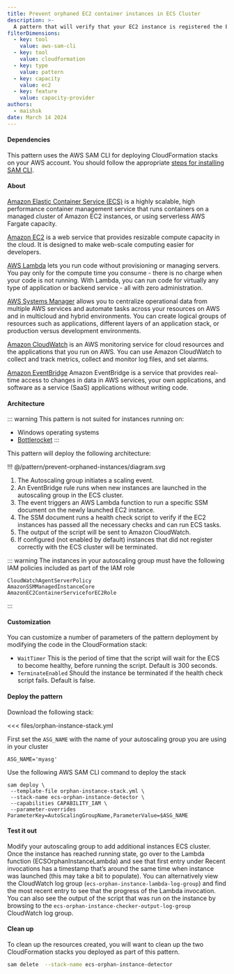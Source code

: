 ```yaml
---
title: Prevent orphaned EC2 container instances in ECS Cluster
description: >-
  A pattern that will verify that your EC2 instance is registered the ECS cluster after a autoscaling event.
filterDimensions:
  - key: tool
    value: aws-sam-cli
  - key: tool
    value: cloudformation
  - key: type
    value: pattern
  - key: capacity
    value: ec2
  - key: feature
    value: capacity-provider
authors:
  - maishsk
date: March 14 2024
---
```


#### Dependencies

This pattern uses the AWS SAM CLI for deploying CloudFormation stacks on your AWS account.
You should follow the appropriate [steps for installing SAM CLI](https://docs.aws.amazon.com/serverless-application-model/latest/developerguide/install-sam-cli.html).

#### About

[Amazon Elastic Container Service (ECS)](https://aws.amazon.com/ecs/) is a highly scalable, high performance container management service that runs containers on a managed cluster of Amazon EC2 instances, or using serverless AWS Fargate capacity.

[Amazon EC2](https://aws.amazon.com/ec2) is a web service that provides resizable compute capacity in the cloud. It is designed to make web-scale computing easier for developers.

[AWS Lambda](https://aws.amazon.com/lambda) lets you run code without provisioning or managing servers. You pay only for the compute time you consume - there is no charge when your code is not running. With Lambda, you can run code for virtually any type of application or backend service - all with zero administration.

[AWS Systems Manager](https://aws.amazon.com/systems-manager) allows you to centralize operational data from multiple AWS services and automate tasks across your resources on AWS and in multicloud and hybrid environments. You can create logical groups of resources such as applications, different layers of an application stack, or production versus development environments.

[Amazon CloudWatch](https://aws.amazon.com/cloudwatch) is an AWS monitoring service for cloud resources and the applications that you run on AWS. You can use Amazon CloudWatch to collect and track metrics, collect and monitor log files, and set alarms.

[Amazon EventBridge](https://aws.amazon.com/eventbridge) Amazon EventBridge is a service that provides real-time access to changes in data in AWS services, your own applications, and software as a service (SaaS) applications without writing code. 

#### Architecture

::: warning
This pattern is not suited for instances running on:

- Windows operating systems
- [Bottlerocket](https://bottlerocket.dev/)
:::


This pattern will deploy the following architecture:

!!! @/pattern/prevent-orphaned-instances/diagram.svg

1. The Autoscaling group initiates a scaling event.
2. An EventBridge rule runs when new instances are launched in the autoscaling group in the ECS cluster.
3. The event triggers an AWS Lambda function to run a specific SSM document on the newly launched EC2 instance.
4. The SSM document runs a health check script to verify if the EC2 instances has passed all the necessary checks and can run ECS tasks.
5. The output of the script will be sent to Amazon CloudWatch.
6. If configured (not enabled by default) instances that did not register correctly with the ECS cluster will be terminated.

::: warning
The instances in your autoscaling group must have the following IAM policies included as part of the IAM role
```
CloudWatchAgentServerPolicy
AmazonSSMManagedInstanceCore
AmazonEC2ContainerServiceforEC2Role
```
:::


#### Customization
You can customize a number of parameters of the pattern deployment by modifying the code in the CloudFormation stack:

- `WaitTimer` This is the period of time that the script will wait for the ECS to become healthy, before running the script. Default is 300 seconds.
- `TerminateEnabled` Should the instance be terminated if the health check script fails. Default is false. 


#### Deploy the pattern

Download the following stack: 

<<< files/orphan-instance-stack.yml

First set the `ASG_NAME` with the name of your autoscaling group you are using in your cluster

```shell
ASG_NAME='myasg'
```

Use the following AWS SAM CLI command to deploy the stack

```shell
sam deploy \ 
 --template-file orphan-instance-stack.yml \ 
 --stack-name ecs-orphan-instance-detector \ 
 --capabilities CAPABILITY_IAM \ 
 --parameter-overrides ParameterKey=AutoScalingGroupName,ParameterValue=$ASG_NAME
```

#### Test it out

Modify your autoscaling group to add additional instances ECS cluster. Once the instance has reached running state, go over to the Lambda function (ECSOrphanInstanceLambda) and see that first entry under Recent invocations  has a timestamp that’s around the same time when instance was launched (this may take a bit to populate). You can alternatively view the CloudWatch log group (`ecs-orphan-instance-lambda-log-group`) and find the most recent entry to see that the progress of the Lambda invocation. You can also see the output of the script that was run on the instance by browsing to the `ecs-orphan-instance-checker-output-log-group` CloudWatch log group.


#### Clean up
To clean up the resources created, you will want to clean up the two CloudFormation stacks you deployed as part of this pattern.

```sh
sam delete  --stack-name ecs-orphan-instance-detector
```